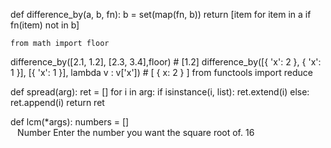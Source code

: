 def difference_by(a, b, fn):
    b = set(map(fn, b))
    return [item for item in a if fn(item) not in b]

    from math import floor
difference_by([2.1, 1.2], [2.3, 3.4],floor) # [1.2]
difference_by([{ 'x': 2 }, { 'x': 1 }], [{ 'x': 1 }], lambda v : v['x']) # [ { x: 2 } ]
from functools import reduce


def spread(arg):
    ret = []
    for i in arg:
        if isinstance(i, list):
            ret.extend(i)
        else:
            ret.append(i)
    return ret


def lcm(*args):
    numbers = []
<Snippet>
  <Code Language="CSharp">
    <![CDATA[double root = Math.Sqrt($Number$);]]>
  </Code>
  <Declarations>
    <Literal>
      <ID>Number</ID>
      <ToolTip>Enter the number you want the square root of.</ToolTip>
      <Default>16</Default>
    </Literal>
  </Declarations>
</Snippet>
